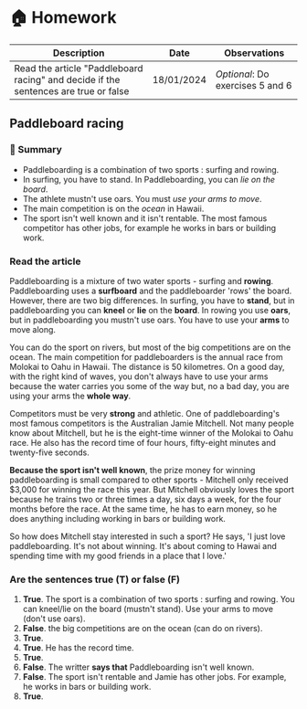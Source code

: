 # 🏠 Homework

| Description |  Date | Observations | 
| ----------- | ----------- | ----------- | 
| Read the article "Paddleboard racing" and decide if the sentences are true or false | 18/01/2024 | *Optional*: Do exercises 5 and 6 |

## Paddleboard racing

### 📌 Summary 

- Paddleboarding is a combination of two sports : surfing and rowing.
- In surfing, you have to stand. In Paddleboarding, you can *lie on the board*.
- The athlete mustn't use oars. You must *use your arms to move*.
- The main competition is on the *ocean* in Hawaii. 
- The sport isn't well known and it isn't rentable. The most famous competitor has other jobs, for example he works in bars or building work.


### Read the article

Paddleboarding is a mixture of two water sports - surfing and **rowing**. Paddleboarding uses a **surfboard** and the paddleboarder 'rows' the board. However, there are two big differences. In surfing, you have to **stand**, but in paddleboarding you can **kneel** or **lie** on the **board**. In rowing you use **oars**, but in paddleboarding you mustn't use oars. You have to use your **arms** to move along.


You can do the sport on rivers, but most of the big competitions are on the ocean. The main competition for paddleboarders is the annual race from Molokai to Oahu in Hawaii. The distance is 50 kilometres. On a good day, with the right kind of waves, you don't always have to use your arms because the water carries you some of the way but, no a bad day, you are using your arms the **whole way**.


Competitors must be very **strong** and athletic. One of paddleboarding's most famous competitors is the Australian Jamie Mitchell. Not many people know about Mitchell, but he is the eight-time winner of the Molokai to Oahu race.  He also has the record time of four hours, fifty-eight minutes and twenty-five seconds.


**Because the sport isn't well known**, the prize money for winning paddleboarding is small compared to other sports - Mitchell only received $3,000 for winning the race this year. But Mitchell obviously loves the sport because he trains two or three times a day, six days a week, for the four months before the race. At the same time, he has to earn money, so he does anything including working in bars or building work. 


So how does Mitchell stay interested in such a sport? He says, 'I just love paddleboarding. It's not about winning. It's about coming to Hawai and spending time with my good friends in a place that I love.'

### Are the sentences true (T) or false (F)

1. **True**. The sport is a combination of two sports : surfing and rowing.  You can kneel/lie on the board (mustn't stand). Use your arms to move (don't use oars).
2. **False**. the big competitions are on the ocean (can do on rivers).
3. **True**.
4. **True**. He has the record time.
5. **True**.
6. **False**. The writter **says that** Paddleboarding isn't well known.
7. **False**. The sport isn't rentable and Jamie has other jobs. For example, he works in bars or building work.
8. **True**.


